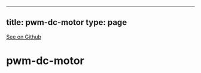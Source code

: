 
---
title: pwm-dc-motor
type: page
---

[See on Github](https://github.com/jakeroggenbuck/pwm-dc-motor/)

# pwm-dc-motor
